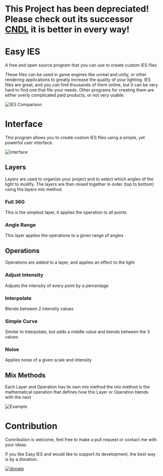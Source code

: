 # This Project has been depreciated! Please check out its successor [CNDL](https://cndl.io) it is better in every way!


# Easy IES

A free and open source program that you can use to create custom IES files

These files can be used in game engines like unreal and unity, or other rendering applications to greatly increase the quality of your lighting.
IES files are great, and you can find thousands of them online, but it can be very hard to find one that fits your needs. Other programs
for creating them are either overly complicated paid products, or not very usable.

![IES Comparison](https://github.com/nickmcdonald/ies-generator/blob/master/img/Compare.PNG?raw=true "Compare")

# Interface

This program allows you to create custom IES files using a simple, yet powerful user interface.

![interface](https://github.com/nickmcdonald/ies-generator/blob/master/img/gui.png?raw=true "Interface")

## Layers

Layers are used to organize your project and to select which angles of the light to modify. The layers are then mixed together in order (top to bottom) using the layers mix method.

### Full 360

This is the simplest layer, it applies the operation to all points

### Angle Range

This layer applies the operations to a given range of angles

## Operations

Operations are added to a layer, and applies an effect to the light

### Adjust Intensity

Adjusts the intensity of every point by a percentage

### Interpolate

Blends between 2 intensity values

### Simple Curve

Similar to Interpolate, but adds a middle value and blends between the 3 values

### Noise

Applies noise of a given scale and intensity

## Mix Methods

Each Layer and Operation has its own mix method the mix method is the mathematical
operation that defines how this Layer or Operation blends with the next

![Example](https://github.com/nickmcdonald/ies-generator/blob/master/img/iesgenExample.png?raw=true "Examples")

# Contribution

Contribution is welcome, feel free to make a pull request or contact me with your ideas.

If you like Easy IES and would like to support its development, the best way is by a donation.

[![donate](https://www.paypalobjects.com/en_US/i/btn/btn_donateCC_LG.gif)](https://www.paypal.com/cgi-bin/webscr?cmd=_s-xclick&hosted_button_id=8SFL6DVAVMJ8Q)

